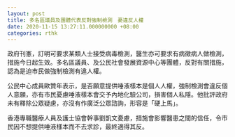```yaml
---
layout: post
title: 多名區議員及團體代表反對強制檢測　憂違反人權
date: 2020-11-15 13:27:11.000000000 +08:00
categories: rthk
---
```


政府刊憲，訂明可要求某類人士接受病毒檢測，醫生亦可要求有病徵病人做檢測，措施今日起生效。多名區議員、及公民社會發展資源中心等團體，反對有關措施，認為是迫市民做強制檢測有違人權。

公民中心成員歐贊年表示，是否願意提供唾液樣本是個人人權，強制檢測會違反個人意願，亦有市民憂慮唾液樣本會交予內地化驗公司，損害個人私隱。他批評政府未有釋除公眾疑慮，亦沒有作廣泛公眾諮詢，形容是「硬上馬」。

香港專職醫療人員及護士協會幹事劉凱文憂慮，措施會影響醫患之間的信任，令市民因不想提供唾液樣本而不去求診，最終適得其反。
